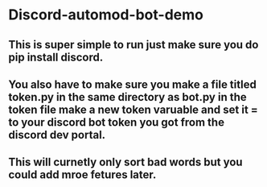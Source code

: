 # Discord-automod-bot-demo

## This is super simple to run just make sure you do pip install discord.
## You also have to make sure you make a file titled token.py in the same directory as bot.py in the token file make a new token varuable and set it = to your discord bot token you got from the discord dev portal.

## This will curnetly only sort bad words but you could add mroe fetures later.
